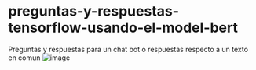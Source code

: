 # preguntas-y-respuestas-tensorflow-usando-el-model-bert
Preguntas y respuestas para un chat bot o respuestas respecto a un texto en comun
![image](https://user-images.githubusercontent.com/66834393/193698974-f73f4169-f0da-45e7-9757-bc2585bd9f3b.png)

